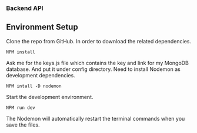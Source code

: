 ### Backend API

## Environment Setup

Clone the repo from GitHub. In order to download the related dependencies.
```
NPM install
``` 

Ask me for the keys.js file which contains the key and link for my MongoDB database. And put it under config directory. Need to install Nodemon as development dependencies.

```
NPM intall -D nodemon
```

Start the development environment.
```
NPM run dev
```

The Nodemon will automatically restart the terminal commands when you save the files.